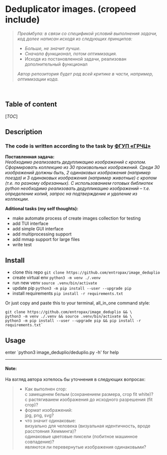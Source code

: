 <h1> Deduplicator images. (cropeed include) </h1>

>*Преа́мбула: в связи со спецификой условий выполнения задачи, код далее написан исходя из  следующих принципов:*
>   - *Больше, не значит лучше.*
>   - *Сначала функционал, потом оптимизация.*
>   - Исходя из постановленной задачи, реализован дополнительный функционал<br>
>
>*Автор репозитория будет рад всей критике в части, например, оптимизации кода.*

<br>
<h2>Table of content</h2>

[_TOC_]

## Description ##
### The code is written according to the task by [ФГУП «ГРЧЦ»](https://grfc.ru/grfc/)
**Поставленная задача:**
<br>
*Необходимо реализовать дедупликацию изображений с кропом. Сформировать коллекцию из 30 произвольных изображений.
Среди 30 изображений должны быть, 2 одинаковых изображения (например поезда) и 3 одинаковых изображения (например животные) с кропом (т.е. по разному обрезанных).
С использованием готовых библиотек python необходимо реализовать дедупликацию изображений – т.е. определение копий, запрос на подтверждение и удаление из коллекции.*

**Aditional tasks (my self thoughts):**
* make automate process of create images collection for testing
* add TUI interface
* add simple GUI interface
* add multiprocessing support
* add mmap support for large files
* write test


## Install ##
* clone this repo `git clone https://github.com/entropax/image_deduplio`
* create virtual env `python3 -m venv ./.venv`
* run new venv `source .venv/bin/activate`
* update pip `python3 -m pip install --user --upgrade pip`
* install requirements `pip install -r requirements.txt`

Or just copy and paste this to your terminal, all_in_one command style:
```shell
git clone https://github.com/entropax/image_deduplio && \
python3 -m venv ./.venv && source .venv/bin/activate && \
python3 -m pip install --user --upgrade pip && pip install -r requirements.txt`
```
## Usage ##
enter `python3 image_deduplio/deduplio.py -h' for help
<!-- > You can also make chmod +x and add to your patch

## for fine cropped image (pattern find)
* openCv with match find TM_CCOEFF_NORMED, after grey sczling
 [exem](http://www.learningaboutelectronics.com/Articles/How-to-match-an-image-embedded-in-another-image-Python-OpenCV.php)
 [deta](https://docs.opencv.org/4.x/df/dfb/group__imgproc__object.html#ga3a7850640f1fe1f58fe91a2d7583695d)
* [Brute-Force Matching with SIFT](https://docs.opencv.org/3.4/dc/dc3/tutorial_py_matcher.html)
* using PIL PIXEL BY PIXEL aftergreyscaling
* using p-hash and hamming with pixel by pixel
## for equal image
* p-hash with hamming distance [soue](https://pypi.org/project/ImageHash/)
* average hash?
* https://pypi.org/project/SSIM-PIL/
* piLoow with hash and hammin [ex](https://stackoverflow.com/questions/71514124/find-near-duplicate-and-faked-images)
* тупо по хешу
* по пикселям
* Average hashing (AHash)

### Особенности реализации ###
-->
---------------
#### Note: ####
На взгляд автора хотелось бы уточнения в следующих вопросах:
> * Как выполнен crop:<br>
с замещенем белым (сохранением размера, crop fit white)?<br>
c растягиваием изображения до исходного разрешения (fit crop)?
> * формат изображений:<br>
  jpg, png, svg?
> * что значит одинаковые:<br>
  визуально для человека (визуальная идентичность, вроде расстояния Хемминга)?<br>
  одинаковые цветовые пиксели (побитное машинное совпадение)?<br>
  являются ли перевернутые изображения одинаковыми?<br>
